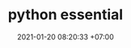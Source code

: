 ---
title: python essential
date: 2021-01-20 08:20:33 +07:00
modified:
tags: [python, programming]
description: python fundamental 
---